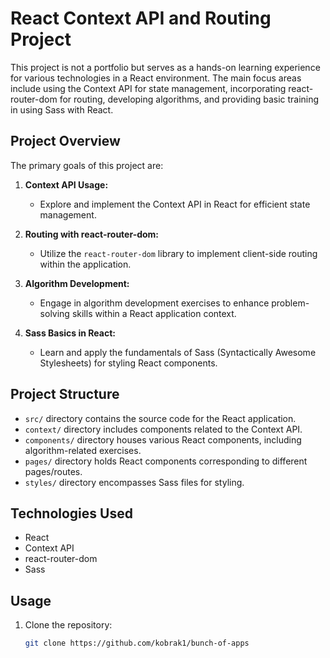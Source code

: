 # React Context API and Routing Project

This project is not a portfolio but serves as a hands-on learning experience for various technologies in a React environment. The main focus areas include using the Context API for state management, incorporating react-router-dom for routing, developing algorithms, and providing basic training in using Sass with React.

## Project Overview

The primary goals of this project are:

1. **Context API Usage:**
   - Explore and implement the Context API in React for efficient state management.

2. **Routing with react-router-dom:**
   - Utilize the `react-router-dom` library to implement client-side routing within the application.

3. **Algorithm Development:**
   - Engage in algorithm development exercises to enhance problem-solving skills within a React application context.

4. **Sass Basics in React:**
   - Learn and apply the fundamentals of Sass (Syntactically Awesome Stylesheets) for styling React components.

## Project Structure

- `src/` directory contains the source code for the React application.
- `context/` directory includes components related to the Context API.
- `components/` directory houses various React components, including algorithm-related exercises.
- `pages/` directory holds React components corresponding to different pages/routes.
- `styles/` directory encompasses Sass files for styling.

## Technologies Used

- React
- Context API
- react-router-dom
- Sass

## Usage

1. Clone the repository:

   ```bash
   git clone https://github.com/kobrak1/bunch-of-apps
